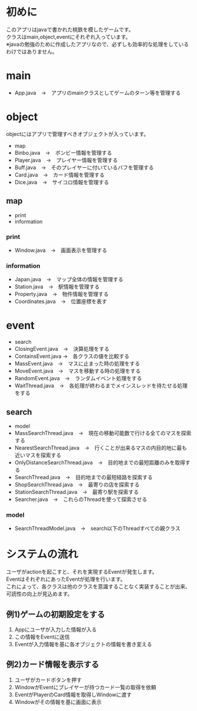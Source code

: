 # 初めに
このアプリはjavaで書かれた桃鉄を模したゲームです。<br>
クラスはmain,object,eventにそれぞれ入っています。<br>
※javaの勉強のために作成したアプリなので、必ずしも効率的な処理をしているわけではありません。<br>

# main
* App.java　→　アプリのmainクラスとしてゲームのターン等を管理する

# object
objectにはアプリで管理すべきオブジェクトが入っています。<br>
* map
* Binbo.java　→　ボンビー情報を管理する
* Player.java　→　プレイヤー情報を管理する
* Buff.java　→　そのプレイヤーに付いているバフを管理する
* Card.java　→　カード情報を管理する
* Dice.java　→　サイコロ情報を管理する
## map
* print
* information
### print
* Window.java　→　画面表示を管理する
### information
* Japan.java　→　マップ全体の情報を管理する
* Station.java　→　駅情報を管理する
* Property.java　→　物件情報を管理する
* Coordinates.java　→　位置座標を表す

# event
* search
* ClosingEvent.java　→　決算処理をする
* ContainsEvent.java →　各クラスの値を比較する
* MassEvent.java　→　マスに止まった時の処理をする
* MoveEvent.java　→　マスを移動する時の処理をする
* RandomEvent.java　→　ランダムイベント処理をする
* WaitThread.java　→　各処理が終わるまでメインスレッドを待たせる処理をする
## search
* model
* MassSearchThread.java　→　現在の移動可能数で行ける全てのマスを探索する
* NearestSearchThread.java　→　行くことが出来るマスの内目的地に最も近いマスを探索する
* OnlyDistanceSearchThread.java　→　目的地までの最短距離のみを取得する
* SearchThread.java　→　目的地までの最短経路を探索する
* ShopSearchThread.java　→　最寄りの店を探索する
* StationSearchThread.java　→　最寄り駅を探索する
* Searcher.java　→　これらのThreadを使って探索させる
### model
* SearchThreadModel.java　→　search以下のThreadすべての親クラス

# システムの流れ
ユーザがactionを起こすと、それを実現するEventが発生します。<br>
EventはそれぞれにあったEventが処理を行います。<br>
これによって、各クラスは他のクラスを意識することなく実装することが出来、可読性の向上が見込めます。<br>

## 例1)ゲームの初期設定をする
1) Appにユーザが入力した情報が入る
2) この情報をEventに送信
3) Eventが入力情報を基に各オブジェクトの情報を書き変える

## 例2)カード情報を表示する
1) ユーザがカードボタンを押す
2) WindowがEventにプレイヤーが持つカード一覧の取得を依頼
3) EventがPlayerのCard情報を取得しWindowに渡す
4) Windowがその情報を基に画面に表示
